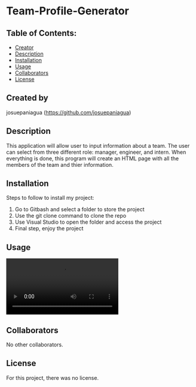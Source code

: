 # Team-Profile-Generator

## Table of Contents:
* [Creator](#created-by)
* [Description](#description)
* [Installation](#installation)
* [Usage](#usage)
* [Collaborators](#collaborators)
* [License](#license)

## Created by

josuepaniagua
(https://github.com/josuepaniagua)

## Description

This application will allow user to input information about a team. The user can select from three different role: manager, engineer, and intern. When everything is done, this program will create an HTML page with all the members of the team and thier information.

## Installation

Steps to follow to install my project:
1. Go to Gitbash and select a folder to store the project
2. Use the git clone command to clone the repo
3. Use Visual Studio to open the folder and access the project
4. Final step, enjoy the project

## Usage

![alt text](/images/video.webm)

## Collaborators

No other collaborators. 

## License

For this project, there was no license.
